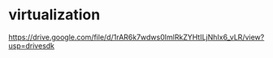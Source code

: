 # virtualization
https://drive.google.com/file/d/1rAR6k7wdws0ImlRkZYHtILjNhIx6_vLR/view?usp=drivesdk
